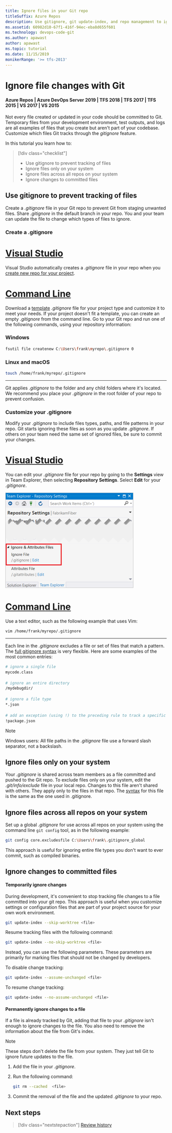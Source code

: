 ```yaml
---
title: Ignore files in your Git repo
titleSuffix: Azure Repos
description: Use gitignore, git update-index, and repo management to ignore and exclude files from Git version control  
ms.assetid: 60982d10-67f1-416f-94ec-eba8d655f601
ms.technology: devops-code-git 
ms.author: apawast
author: apawast
ms.topic: tutorial
ms.date: 11/15/2019
monikerRange: '>= tfs-2013'
---
```


# Ignore file changes with Git

#### Azure Repos | Azure DevOps Server 2019 | TFS 2018 | TFS 2017 | TFS 2015 | VS 2017 | VS 2015

Not every file created or updated in your code should be committed to Git.
Temporary files from your development environment, test outputs, and logs are all examples of files that you create but aren't part of your codebase.
Customize which files Git tracks through the *gitignore* feature.

In this tutorial you learn how to:

> [!div class="checklist"]
> * Use gitignore to prevent tracking of files
> * Ignore files only on your system
> * Ignore files across all repos on your system
> * Ignore changes to committed files

## Use gitignore to prevent tracking of files

Create a *.gitignore* file in your Git repo to prevent Git from staging unwanted files.
Share *.gitignore* in the default branch in your repo. You and your team can update the file to change which types of files to ignore.

### Create a .gitignore

# [Visual Studio](#tab/visual-studio)

Visual Studio automatically creates a *.gitignore* file in your repo when you [create new repo for your project](creatingrepo.md).

# [Command Line](#tab/command-line)

Download a [template](https://github.com/github/gitignore) *.gitignore* file for your project type and customize it to meet your needs.
If your project doesn't fit a template, you can create an empty *.gitignore* from the command line.
Go to your Git repo and run one of the following commands, using your repository information:

### Windows

```bash
fsutil file createnew C:\Users\frank\myrepo\.gitignore 0
```

### Linux and macOS

```bash
touch /home/frank/myrepo/.gitignore
```

---

Git applies *.gitignore* to the folder and any child folders where it's located. We recommend you place your *.gitignore* in the root folder of your repo to prevent confusion.

### Customize your .gitignore

Modify your *.gitignore* to include files types, paths, and file patterns in your repo.
Git starts ignoring these files as soon as you update *.gitignore*. If others on your team need the same set of ignored files, be sure to commit your changes.

# [Visual Studio](#tab/visual-studio)

You can edit your *.gitignore* file for your repo by going to the **Settings** view in Team Explorer, then selecting **Repository Settings**. Select **Edit** for your *.gitignore*.

![Find and open your .gitignore file for your repo in Visual Studio](media/vs_ignore.png)

# [Command Line](#tab/command-line)

Use a text editor, such as the following example that uses Vim:

```bash
vim /home/frank/myrepo/.gitignore
```

---

Each line in the *.gitignore* excludes a file or set of files that match a pattern.
The [full gitignore syntax](https://git-scm.com/docs/gitignore) is very flexible.
Here are some examples of the most common entries:

```bash
# ignore a single file
mycode.class

# ignore an entire directory
/mydebugdir/

# ignore a file type
*.json

# add an exception (using !) to the preceding rule to track a specific file
!package.json
```

> [!NOTE]
> Windows users: All file paths in the *.gitignore* file use a forward slash separator, not a backslash.

## Ignore files only on your system

Your *.gitignore* is shared across team members as a file committed and pushed to the Git repo.
To exclude files only on your system, edit the *.git/info/exclude* file in your local repo.
Changes to this file aren't shared with others.
They apply only to the files in that repo.
The [syntax](https://git-scm.com/docs/gitignore) for this file is the same as the one used in .gitignore.

## Ignore files across all repos on your system

Set up a global *.gitignore* for use across all repos on your system using the command line `git config` tool, as in the following example:

```bash
git config core.excludesfile C:\Users\frank\.gitignore_global
```

This approach is useful for ignoring entire file types you don't want to ever commit, such as compiled binaries.

## Ignore changes to committed files

#### Temporarily ignore changes

During development, it's convenient to stop tracking file changes to a file committed into your git repo.
This approach is useful when you customize settings or configuration files that are part of your project source for your own work environment.

```bash
git update-index --skip-worktree <file>
```

Resume tracking files with the following command:

```bash
git update-index --no-skip-worktree <file>
```

Instead, you can use the following parameters. These parameters are primarily for marking files that should not be changed by developers.

To disable change tracking:

```bash
git update-index --assume-unchanged <file>
```

To resume change tracking:

```bash
git update-index --no-assume-unchanged <file>
```

#### Permanently ignore changes to a file

If a file is already tracked by Git, adding that file to your *.gitignore* isn't enough to ignore changes to the file.
You also need to remove the information about the file from Git's index.

> [!NOTE]
> These steps don't delete the file from your system. They just tell Git to ignore future updates to the file.

1. Add the file in your *.gitignore*.

1. Run the following command:

   ```bash
   git rm --cached  <file>
   ```

1. Commit the removal of the file and the updated *.gitignore* to your repo.

## Next steps

> [!div class="nextstepaction"]
> [Review history](review-history.md)
